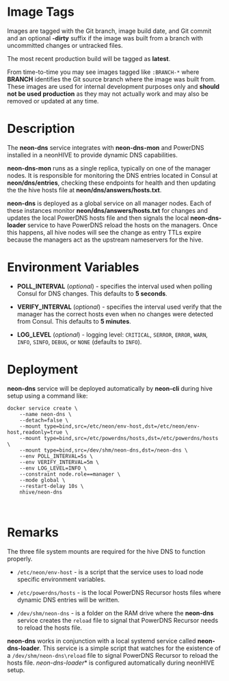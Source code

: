 # Image Tags

Images are tagged with the Git branch, image build date, and Git commit and an optional **-dirty** suffix if the image was built from a branch with uncommitted changes or untracked files.

The most recent production build will be tagged as **latest**.

From time-to-time you may see images tagged like `:BRANCH-*` where **BRANCH** identifies the Git source branch where the image was built from.  These images are used for internal development purposes only and **should not be used production** as they may not actually work and may also be removed or updated at any time.

# Description

The **neon-dns** service integrates with **neon-dns-mon** and PowerDNS installed in a neonHIVE to provide dynamic DNS capabilities.

**neon-dns-mon** runs as a single replica, typically on one of the manager nodes.  It is responsible for monitoring the DNS entries located in Consul at **neon/dns/entries**, checking these endpoints for health and then updating the the hive hosts file at **neon/dns/answers/hosts.txt**.

**neon-dns** is deployed as a global service on all manager nodes.  Each of these instances monitor **neon/dns/answers/hosts.txt** for changes and updates the local PowerDNS hosts file and then signals the local **neon-dns-loader** service to have PowerDNS reload the hosts on the managers.  Once this happens, all hive nodes will see the change as entry TTLs expire because the managers act as the upstream nameservers for the hive.

# Environment Variables

* **POLL_INTERVAL** (*optional*) - specifies the interval used when polling Consul for DNS changes.  This defaults to **5 seconds**.

* **VERIFY_INTERVAL** (*optional*) - specifies the interval used verify that the manager has the correct hosts even when no changes were detected from Consul.  This defaults to **5 minutes**.

* **LOG_LEVEL** (*optional*) - logging level: `CRITICAL`, `SERROR`, `ERROR`, `WARN`, `INFO`, `SINFO`, `DEBUG`, or `NONE` (defaults to `INFO`).

# Deployment

**neon-dns** service will be deployed automatically by **neon-cli** during hive setup using a command like:

````
docker service create \
    --name neon-dns \
    --detach=false \
    --mount type=bind,src=/etc/neon/env-host,dst=/etc/neon/env-host,readonly=true \
    --mount type=bind,src=/etc/powerdns/hosts,dst=/etc/powerdns/hosts \
    --mount type=bind,src=/dev/shm/neon-dns,dst=/neon-dns \
    --env POLL_INTERVAL=5s \
    --env VERIFY_INTERVAL=5m \
    --env LOG_LEVEL=INFO \
    --constraint node.role==manager \
    --mode global \
    --restart-delay 10s \
    nhive/neon-dns
````
&nbsp;
# Remarks

The three file system mounts are required for the hive DNS to function properly.

* `/etc/neon/env-host` - is a script that the service uses to load node specific environment variables.

* `/etc/powerdns/hosts` - is the local PowerDNS Recursor hosts files where dynamic DNS entries will be written.

* `/dev/shm/neon-dns` - is a folder on the RAM drive where the **neon-dns** service creates the `reload` file to signal that PowerDNS Recursor needs to reload the hosts file.

**neon-dns** works in conjunction with a local systemd service called **neon-dns-loader**.  This service is a simple script that watches for the existence of a `/dev/shm/neon-dns\reload` file to signal PowerDNS Recursor to reload the hosts file.  *neon-dns-loader** is configured automatically during neonHIVE setup.
